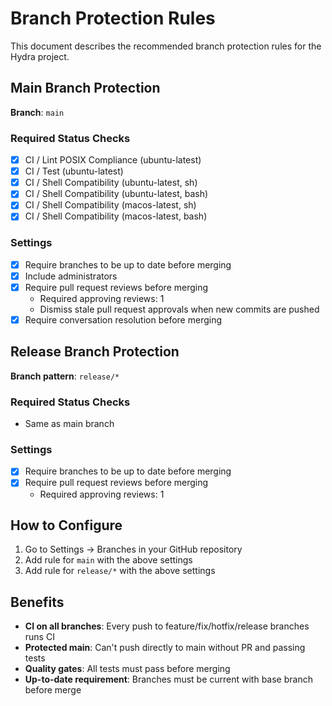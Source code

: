 # Branch Protection Rules

This document describes the recommended branch protection rules for the Hydra project.

## Main Branch Protection

**Branch**: `main`

### Required Status Checks
- [x] CI / Lint POSIX Compliance (ubuntu-latest)
- [x] CI / Test (ubuntu-latest)
- [x] CI / Shell Compatibility (ubuntu-latest, sh)
- [x] CI / Shell Compatibility (ubuntu-latest, bash)
- [x] CI / Shell Compatibility (macos-latest, sh)
- [x] CI / Shell Compatibility (macos-latest, bash)

### Settings
- [x] Require branches to be up to date before merging
- [x] Include administrators
- [x] Require pull request reviews before merging
  - Required approving reviews: 1
  - Dismiss stale pull request approvals when new commits are pushed
- [x] Require conversation resolution before merging

## Release Branch Protection

**Branch pattern**: `release/*`

### Required Status Checks
- Same as main branch

### Settings
- [x] Require branches to be up to date before merging
- [x] Require pull request reviews before merging
  - Required approving reviews: 1

## How to Configure

1. Go to Settings → Branches in your GitHub repository
2. Add rule for `main` with the above settings
3. Add rule for `release/*` with the above settings

## Benefits

- **CI on all branches**: Every push to feature/fix/hotfix/release branches runs CI
- **Protected main**: Can't push directly to main without PR and passing tests
- **Quality gates**: All tests must pass before merging
- **Up-to-date requirement**: Branches must be current with base branch before merge